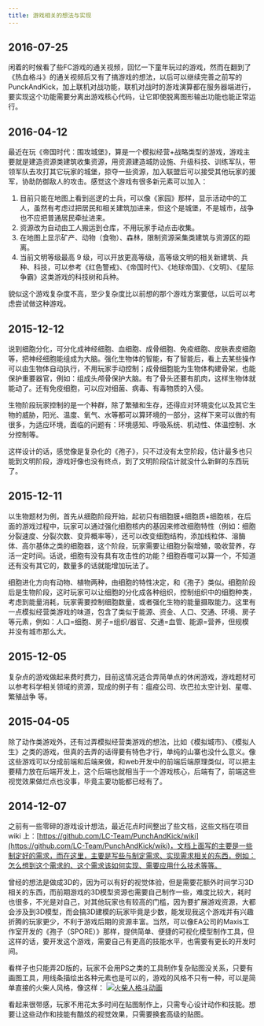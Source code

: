 ```yaml
---
title: 游戏相关的想法与实现
---
```


## 2016-07-25
闲着的时候看了些FC游戏的通关视频，回忆一下童年玩过的游戏，然而在翻到了《热血格斗》的通关视频后又有了搞游戏的想法，以后可以继续完善之前写的 PunckAndKick，加上联机对战功能，联机对战时的游戏演算都在服务器端进行，要实现这个功能需要分离出游戏核心代码，让它即使脱离图形输出功能也能正常运行。

## 2016-04-12
最近在玩《帝国时代：围攻城堡》，算是一个模拟经营+战略类型的游戏，游戏主要就是建造资源类建筑收集资源，用资源建造城防设施、升级科技、训练军队，带领军队去攻打其它玩家的城堡，掠夺一些资源，加入联盟后可以接受其他玩家的援军，协助防御敌人的攻击。感觉这个游戏有很多新元素可以加入：

1. 目前只能在地图上看到巡逻的士兵，可以像《家园》那样，显示活动中的工人，虽然有考虑过把居民和相关建筑加进来，但这个是城堡，不是城市，战争也不应把普通居民牵扯进来。
2. 资源改为自动由工人搬运到仓库，不用玩家手动点击收集。
3. 在地图上显示矿产、动物（食物）、森林，限制资源采集类建筑与资源区的距离。
4. 当前文明等级最高 9 级，可以开放更高等级，高等级文明的相关新建筑、兵种、科技，可以参考《红色警戒》、《帝国时代》、《地球帝国》、《文明》、《星际争霸》这类游戏的科技树和兵种。

貌似这个游戏复杂度不高，至少复杂度比以前想的那个游戏方案要低，以后可以考虑尝试做这种游戏。

## 2015-12-12
说到细胞分化，可分化成神经细胞、血细胞、成骨细胞、免疫细胞、皮肤表皮细胞等，把神经细胞能组成为大脑。强化生物体的智能，有了智能后，看上去某些操作可以由生物体自动执行，不用玩家手动控制；成骨细胞能为生物体构建骨架，也能保护重要器官，例如：组成头颅骨保护大脑。有了骨头还要有肌肉，这样生物体就能动了。还有免疫细胞，可以应对细菌、病毒、有毒物质的入侵。

生物阶段玩家控制的是一个种群，除了繁殖和生存，还得应对环境变化以及其它生物的威胁，阳光、温度、氧气、水等都可以算环境的一部分，这样下来可以做的有很多，为适应环境，面临的问题有：环境感知、呼吸系统、机动性、体温控制、水分控制等。

这样设计的话，感觉像是复杂化的《孢子》，只不过没有太空阶段，估计最多也只能到文明阶段，游戏好像也没有终点，到了文明阶段估计就没什么新鲜的东西玩了。

## 2015-12-11
以生物题材为例，首先从细胞阶段开始，起初只有细胞膜+细胞质+细胞核，在后面的游戏过程中，玩家可以通过强化细胞核内的基因来修改细胞特性（例如：细胞分裂速度、分裂次数、变异概率等），还可以改变细胞结构，添加线粒体、溶酶体、高尔基体之类的细胞器，这个阶段，玩家需要让细胞分裂增殖，吸收营养，存活一定时间。话说，细胞有没有具有攻击性的功能？细胞吞噬可以算一个，不知道还有没有其它的，数量多的话就能增加玩法了。

细胞进化方向有动物、植物两种，由细胞的特性决定，和《孢子》类似。细胞阶段后是生物阶段，这时玩家可以让细胞的分化成各种组织，控制组织中的细胞种类，考虑到能量消耗，玩家需要控制细胞数量，或者强化生物的能量摄取能力。这里有一点模拟经营类游戏的味道，包含了类似于能源、资金、人口、交通、环境、房子等元素，例如：人口=细胞、房子=组织/器官、交通=血管、能源=营养，但规模并没有城市那么大。

## 2015-12-05
复杂点的游戏做起来费时费力，目前这情况适合弄简单点的休闲游戏，游戏题材可以参考科学相关领域的资源，现成的例子有：瘟疫公司、坎巴拉太空计划、星噬、繁殖战争 等。


## 2015-04-05
除了动作类游戏外，还有过弄模拟经营类游戏的想法，比如《模拟城市》、《模拟人生》之类的游戏，但真的去弄的话得要有特色才行，单纯的山寨也没什么意义。像这些游戏可以分成前端和后端来做，和web开发中的前端后端原理类似，可以把主要精力放在后端开发上，这个后端也就相当于一个游戏核心，后端有了，前端这些视觉效果做烂点也没事，毕竟主要功能都已经有了。

## 2014-12-07
之前有一些零碎的游戏设计想法，最近花点时间整出了些文档，这些文档在项目 wiki 上：[https://github.com/LC-Team/PunchAndKick/wiki](https://github.com/LC-Team/PunchAndKick/wiki)，文档上面写的主要是一些制定好的需求，而在这里，主要是写些与制定需求、实现需求相关的东西，例如：怎么想到这个需求的、这个需求该如何实现、需要应用什么技术等等。

曾经的想法是做成3D的，因为可以有好的视觉体验，但是需要花额外时间学习3D相关的东西，而前期游戏的3D模型资源也需要自己制作一些，难度比较大，耗时也很多，不光是对自己，对其他玩家也有较高的门槛，因为要扩展游戏资源，大都会涉及到3D模型，而会搞3D建模的玩家毕竟是少数，能发现我这个游戏并有兴趣折腾的玩家更少，不利于游戏后期的资源丰富。当然，可以像EA公司的Maxis工作室开发的《孢子（SPORE）》那样，提供简单、便捷的可视化模型制作工具，但这样的话，要开发这个游戏，需要自己有更高的技能水平，也需要有更长的开发时间。

看样子也只能弄2D版的，玩家不会用PS之类的工具制作复杂贴图没关系，只要有画图工具，用线条描绘出各种元素也是可以的，游戏的风格不只有一种，可以是简单直接的火柴人风格，像这样：
[![火柴人格斗动画](/static/images/article/matchman-fighting.gif "火柴人格斗动画")](/static/images/article/matchman-fighting.gif)

看起来很带感，玩家不用花太多时间在贴图制作上，只需专心设计动作和技能。想要让这些动作和技能有酷炫的视觉效果，只需要换套高级的贴图。
